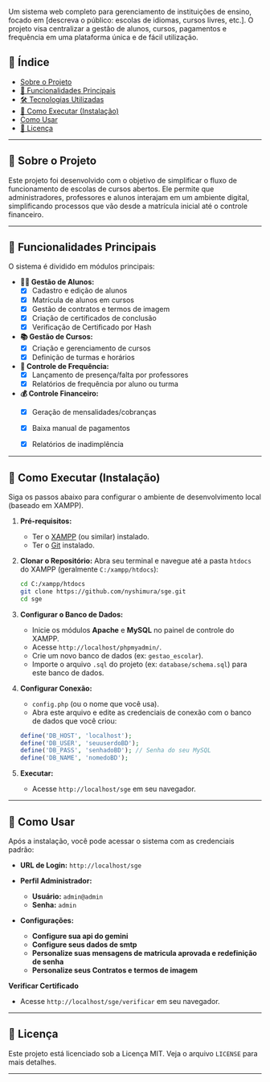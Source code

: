 Um sistema web completo para gerenciamento de instituições de ensino, focado em [descreva o público: escolas de idiomas, cursos livres, etc.]. O projeto visa centralizar a gestão de alunos, cursos, pagamentos e frequência em uma plataforma única e de fácil utilização.

## 📖 Índice

* [Sobre o Projeto](#-sobre-o-projeto)
* [🚀 Funcionalidades Principais](#-funcionalidades-principais)
* [🛠️ Tecnologias Utilizadas](#-tecnologias-utilizadas)
* [🏁 Como Executar (Instalação)](#-como-executar-instalação)
* [Como Usar](#-como-usar)
* [📜 Licença](#-licença)

---

## 📍 Sobre o Projeto

Este projeto foi desenvolvido com o objetivo de simplificar o fluxo de funcionamento de escolas de cursos abertos. Ele permite que administradores, professores e alunos interajam em um ambiente digital, simplificando processos que vão desde a matrícula inicial até o controle financeiro.

---

## 🚀 Funcionalidades Principais

O sistema é dividido em módulos principais:

* **👨‍🎓 Gestão de Alunos:**
    * [X] Cadastro e edição de alunos
    * [X] Matrícula de alunos em cursos
    * [X] Gestão de contratos e termos de imagem
    * [X] Criação de certificados de conclusão
    * [X] Verificação de Certificado por Hash
* **📚 Gestão de Cursos:**
    * [X] Criação e gerenciamento de cursos
    * [X] Definição de turmas e horários
* **📝 Controle de Frequência:**
    * [X] Lançamento de presença/falta por professores
    * [X] Relatórios de frequência por aluno ou turma
* **💰 Controle Financeiro:**
    * [X] Geração de mensalidades/cobranças
    * [X] Baixa manual de pagamentos
    * [X] Relatórios de inadimplência



---


## 🏁 Como Executar (Instalação)

Siga os passos abaixo para configurar o ambiente de desenvolvimento local (baseado em XAMPP).

1.  **Pré-requisitos:**
    * Ter o [XAMPP](https://www.apachefriends.org/pt_br/index.html) (ou similar) instalado.
    * Ter o [Git](https://git-scm.com/) instalado.

2.  **Clonar o Repositório:**
    Abra seu terminal e navegue até a pasta `htdocs` do XAMPP (geralmente `C:/xampp/htdocs`):
    ```bash
    cd C:/xampp/htdocs
    git clone https://github.com/nyshimura/sge.git
    cd sge
    ```

3.  **Configurar o Banco de Dados:**
    * Inicie os módulos **Apache** e **MySQL** no painel de controle do XAMPP.
    * Acesse `http://localhost/phpmyadmin/`.
    * Crie um novo banco de dados (ex: `gestao_escolar`).
    * Importe o arquivo `.sql` do projeto (ex: `database/schema.sql`) para este banco de dados.

4.  **Configurar Conexão:**
    * `config.php` (ou o nome que você usa).
    * Abra este arquivo e edite as credenciais de conexão com o banco de dados que você criou:
    ```php
    define('DB_HOST', 'localhost');
    define('DB_USER', 'seuuserdoBD');
    define('DB_PASS', 'senhadoBD'); // Senha do seu MySQL 
    define('DB_NAME', 'nomedoBD');
    ```

5.  **Executar:**
    * Acesse `http://localhost/sge` em seu navegador.


---

## 🏃 Como Usar

Após a instalação, você pode acessar o sistema com as credenciais padrão:

* **URL de Login:** `http://localhost/sge`

* **Perfil Administrador:**
    * **Usuário:** `admin@admin`
    * **Senha:** `admin`

* **Configurações:**
  * **Configure sua api do gemini**
  * **Configure seus dados de smtp**
  * **Personalize suas mensagens de matricula aprovada e redefinição de senha**
  * **Personalize seus Contratos e termos de imagem**

**Verificar Certificado**
  * Acesse `http://localhost/sge/verificar` em seu navegador.


---

## 📜 Licença

Este projeto está licenciado sob a Licença MIT. Veja o arquivo `LICENSE` para mais detalhes.

---

